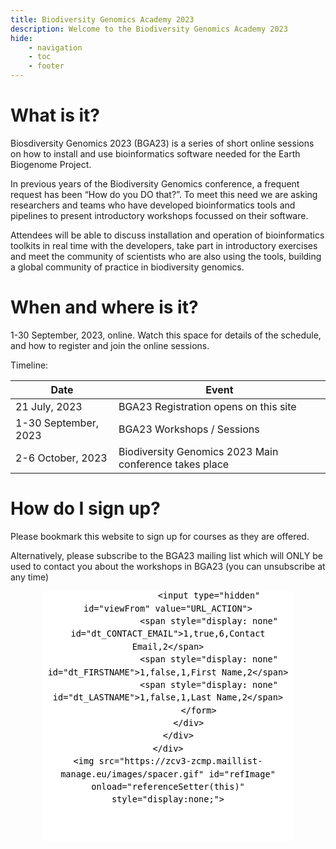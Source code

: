 ```yaml
---
title: Biodiversity Genomics Academy 2023
description: Welcome to the Biodiversity Genomics Academy 2023
hide:
    - navigation
    - toc
    - footer
---
```


# What is it?

Biosdiversity Genomics 2023 (BGA23) is a series of short online sessions on how to install and use bioinformatics software needed for the Earth Biogenome Project.

In previous years of the Biodiversity Genomics conference, a frequent request has been “How do you DO that?”. To meet this need we are asking researchers and teams who have developed bioinformatics tools and pipelines to present introductory workshops focussed on their software.

Attendees will be able to discuss installation and operation of bioinformatics toolkits in real time with the developers, take part in introductory exercises and meet the community of scientists who are also using the tools, building a global community of practice in biodiversity genomics.

# When and where is it?

1-30 September, 2023, online. Watch this space for details of the schedule, and how to register and join the online sessions.

Timeline:

| Date | Event |
|------|-------|
| 21 July, 2023 | BGA23 Registration opens on this site |
| 1-30 September, 2023 | BGA23 Workshops / Sessions |
| 2-6 October, 2023 | Biodiversity Genomics 2023 Main conference takes place | 

# How do I sign up?

Please bookmark this website to sign up for courses as they are offered.

Alternatively, please subscribe to the BGA23 mailing list which will ONLY be used to contact you about the workshops in BGA23 (you can unsubscribe at any time)

<!--Zoho Campaigns Web-Optin Form's Header Code Starts Here-->

<script type="text/javascript" src="https://zcv3-zcmp.maillist-manage.eu/js/optin.min.js" onload="setupSF('sf3zb22a3a82230682e10e8c7eea42db60a45f90911f12bc9e96c031e2d9dc48e32e','ZCFORMVIEW',false,'light',false,'0')"></script>
<script type="text/javascript">
	function runOnFormSubmit_sf3zb22a3a82230682e10e8c7eea42db60a45f90911f12bc9e96c031e2d9dc48e32e(th){
		/*Before submit, if you want to trigger your event, "include your code here"*/
	};
</script>

<!--Zoho Campaigns Web-Optin Form's Header Code Ends Here-->
<!--Zoho Campaigns Web-Optin Form Starts Here-->

<div id="sf3zb22a3a82230682e10e8c7eea42db60a45f90911f12bc9e96c031e2d9dc48e32e" data-type="signupform" style="opacity: 1;">
	<div id="customForm">
		<div name="SIGNUP_BODY" changeitem="BG_IMAGE" style="width: 400px; position: relative; font-family: Arial; background-color: rgb(255, 255, 255); margin: auto; overflow: hidden; height: 400px">
			<div changeitem="ELEGANTFORM_IMAGE" style="width: 100%; height: 100%; position: absolute; bottom: 0">
				<img style="width: 100%; height: 100%; position: relative; visibility: hidden">
			</div>
			<div style="background-color: rgb(255, 235, 232); padding: 10px; color: rgb(210, 0, 0); font-size: 11px; margin: 20px 10px 0px; border: 1px solid rgb(255, 217, 211); opacity: 1; display: block; position: absolute; box-shadow: 0px 5px 12px 0px rgb(27, 27, 27); display: none" id="errorMsgDiv">Please correct the marked field(s) below.</div>
			<div style="text-align: center; width: 100%; float: left; position: absolute; z-index: 2; bottom: 40px">
				<div style="position:relative;">
					<div id="Zc_SignupSuccess" style="display:none;position:absolute;margin-left:4%;width:90%;background-color: white; padding: 3px; border: 3px solid rgb(194, 225, 154);  margin-top: 10px;margin-bottom:10px;word-break:break-all">
						<table width="100%" cellpadding="0" cellspacing="0" border="0">
							<tbody>
								<tr>
									<td width="10%">
										<img class="successicon" src="https://zcv3-zcmp.maillist-manage.eu/images/challangeiconenable.jpg" align="absmiddle">
									</td>
									<td>
										<span id="signupSuccessMsg" style="color: rgb(73, 140, 132); font-family: sans-serif; font-size: 14px;word-break:break-word">&nbsp;&nbsp;Thank you for Signing Up</span>
									</td>
								</tr>
							</tbody>
						</table>
					</div>
				</div>
				<form method="POST" id="zcampaignOptinForm" style="margin: 0px; width: 100%; color: rgb(255, 255, 255)" action="https://zcv3-zcmp.maillist-manage.eu/weboptin.zc" target="_zcSignup">
					<div style="font-family: Arial; font-weight: normal; color: rgb(0, 0, 0); line-height: 1.556; margin: auto auto 10px; font-size: 28px; width: 390px">Sign up for Updates</div>
					<div style="font-size: 16px; font-family: Arial; color: rgb(1, 1, 1); line-height: 1.5; text-align: center; display: inline-block; width: 400px">Be the first to be informed when BGA23 workshops and sessions are announced and open for registration.
						
						<br><br>We promise that this mailing list will ONLY be used for BGA23.org announcements, and you can unsubscribe at any time.</div>
					<div style="text-align: center; width: 227px; height: 38px; margin: auto">
						<div id="Zc_SignupSuccess" style="position: absolute; width: 87%; background-color: white; padding: 3px; border: 3px solid rgb(194, 225, 154); margin-bottom: 10px; word-break: break-all; opacity: 1; display: none">
							<div style="width: 20px; padding: 5px; display: table-cell">
								<img class="successicon" src="https://campaigns.zoho.com/images/challangeiconenable.jpg" style="width: 20px">
							</div>
							<div style="display: table-cell">
								<span id="signupSuccessMsg" style="color: rgb(73, 140, 132); font-family: sans-serif; font-size: 14px; line-height: 30px; display: block"></span>
							</div>
						</div>
						<input placeholder="Email" changeitem="SIGNUP_FORM_FIELD" name="CONTACT_EMAIL" id="EMBED_FORM_EMAIL_LABEL" type="text" style="border-width: 0 0 1px; border-color: rgb(54, 54, 54); border-style: solid; width: 100%; height: 100%; padding: 0 5px; font-size: 16px; outline: none; background-color: rgb(255, 255, 255); color: rgb(136, 136, 136); outline: none">
					</div>
					<div style="position: relative; width: 113px; height: 30px; margin-top: 15px; display: inline-block">
						<input type="button" style="text-align: center; border-radius: 6px; background-color: rgb(232, 43, 43); width: 100%; height: 100%; z-index: 5; border: 0; color: rgb(255, 255, 255); cursor: pointer; outline: none; font-family: &quot;Arial&quot;; font-size: 14px" name="SIGNUP_SUBMIT_BUTTON" id="zcWebOptin" value="Sign Up">
					</div>
					<input type="hidden" id="fieldBorder" value="">
					<input type="hidden" id="submitType" name="submitType" value="optinCustomView">
					<input type="hidden" id="emailReportId" name="emailReportId" value="">
					<input type="hidden" id="formType" name="formType" value="QuickForm">
					<input type="hidden" name="zx" id="cmpZuid" value="14ad99ea98">
					<input type="hidden" name="zcvers" value="2.0">
					<input type="hidden" name="oldListIds" id="allCheckedListIds" value="">
					<input type="hidden" id="mode" name="mode" value="OptinCreateView">
					<input type="hidden" id="zcld" name="zcld" value="1217faeb0e0ab053">
					<input type="hidden" id="zctd" name="zctd" value="1217faeb0e0a7d6f">
					<input type="hidden" id="document_domain" value="">
					<input type="hidden" id="zc_Url" value="zcv3-zcmp.maillist-manage.eu">
					<input type="hidden" id="new_optin_response_in" value="2">
					<input type="hidden" id="duplicate_optin_response_in" value="2">
					<input type="hidden" name="zc_trackCode" id="zc_trackCode" value="ZCFORMVIEW">
					<input type="hidden" id="zc_formIx" name="zc_formIx" value="3zb22a3a82230682e10e8c7eea42db60a45f90911f12bc9e96c031e2d9dc48e32e">
					<input type="hidden" id="viewFrom" value="URL_ACTION">
					<span style="display: none" id="dt_CONTACT_EMAIL">1,true,6,Contact Email,2</span>
					<span style="display: none" id="dt_FIRSTNAME">1,false,1,First Name,2</span>
					<span style="display: none" id="dt_LASTNAME">1,false,1,Last Name,2</span>
				</form>
			</div>
		</div>
	</div>
	<img src="https://zcv3-zcmp.maillist-manage.eu/images/spacer.gif" id="refImage" onload="referenceSetter(this)" style="display:none;">
</div>
<input type="hidden" id="signupFormType" value="QuickForm_Vertical">
<div id="zcOptinOverLay" oncontextmenu="return false" style="display:none;text-align: center; background-color: rgb(0, 0, 0); opacity: 0.5; z-index: 100; position: fixed; width: 100%; top: 0px; left: 0px; height: 988px;"></div>
<div id="zcOptinSuccessPopup" style="display:none;z-index: 9999;width: 800px; height: 40%;top: 84px;position: fixed; left: 26%;background-color: #FFFFFF;border-color: #E6E6E6; border-style: solid; border-width: 1px;  box-shadow: 0 1px 10px #424242;padding: 35px;">
	<span style="position: absolute;top: -16px;right:-14px;z-index:99999;cursor: pointer;" id="closeSuccess">
		<img src="https://zcv3-zcmp.maillist-manage.eu/images/videoclose.png">
	</span>
	<div id="zcOptinSuccessPanel"></div>
</div>

<!--Zoho Campaigns Web-Optin Form Ends Here-->